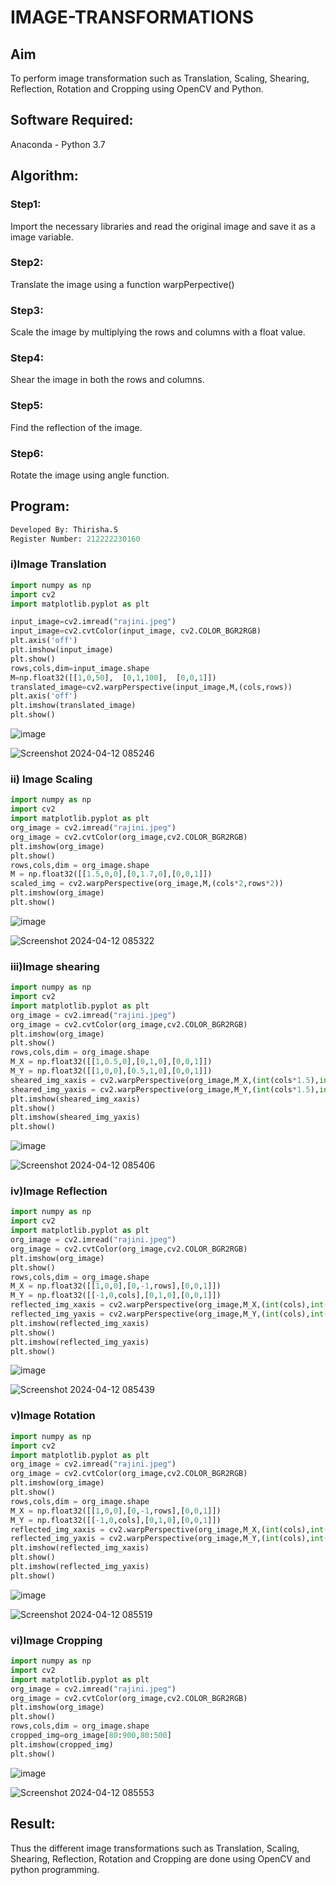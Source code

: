 # IMAGE-TRANSFORMATIONS


## Aim
To perform image transformation such as Translation, Scaling, Shearing, Reflection, Rotation and Cropping using OpenCV and Python.

## Software Required:
Anaconda - Python 3.7

## Algorithm:
### Step1:
Import the necessary libraries and read the original image and save it as a image variable.

### Step2:
Translate the image using a function warpPerpective()

### Step3:
Scale the image by multiplying the rows and columns with a float value.

### Step4:
Shear the image in both the rows and columns.

### Step5:
Find the reflection of the image.

### Step6:
Rotate the image using angle function.

## Program:
```python
Developed By: Thirisha.S
Register Number: 212222230160
```

### i)Image Translation
```python
import numpy as np
import cv2
import matplotlib.pyplot as plt

input_image=cv2.imread("rajini.jpeg")
input_image=cv2.cvtColor(input_image, cv2.COLOR_BGR2RGB)
plt.axis('off')
plt.imshow(input_image)
plt.show()
rows,cols,dim=input_image.shape
M=np.float32([[1,0,50],  [0,1,100],  [0,0,1]])
translated_image=cv2.warpPerspective(input_image,M,(cols,rows))
plt.axis('off')
plt.imshow(translated_image)
plt.show()
```
![image](https://github.com/Thirisha-s/IMAGE-TRANSFORMATIONS/assets/120380280/7b314342-0c35-43c7-806d-1701d0dc535a)

![Screenshot 2024-04-12 085246](https://github.com/Thirisha-s/IMAGE-TRANSFORMATIONS/assets/120380280/ff605f8d-2b85-4252-93e6-1a72ca452303)



### ii) Image Scaling
```python
import numpy as np
import cv2
import matplotlib.pyplot as plt
org_image = cv2.imread("rajini.jpeg")
org_image = cv2.cvtColor(org_image,cv2.COLOR_BGR2RGB)
plt.imshow(org_image)
plt.show()
rows,cols,dim = org_image.shape
M = np.float32([[1.5,0,0],[0,1.7,0],[0,0,1]])
scaled_img = cv2.warpPerspective(org_image,M,(cols*2,rows*2))
plt.imshow(org_image)
plt.show()
```
![image](https://github.com/Thirisha-s/IMAGE-TRANSFORMATIONS/assets/120380280/dc2cae8c-c241-4b45-9f0d-f8f7f237ec2d)

![Screenshot 2024-04-12 085322](https://github.com/Thirisha-s/IMAGE-TRANSFORMATIONS/assets/120380280/4fcf6d0a-5a44-4522-8fca-a0b03523c136)


### iii)Image shearing
```python
import numpy as np
import cv2
import matplotlib.pyplot as plt
org_image = cv2.imread("rajini.jpeg")
org_image = cv2.cvtColor(org_image,cv2.COLOR_BGR2RGB)
plt.imshow(org_image)
plt.show()
rows,cols,dim = org_image.shape
M_X = np.float32([[1,0.5,0],[0,1,0],[0,0,1]])
M_Y = np.float32([[1,0,0],[0.5,1,0],[0,0,1]])
sheared_img_xaxis = cv2.warpPerspective(org_image,M_X,(int(cols*1.5),int(rows*1.5)))
sheared_img_yaxis = cv2.warpPerspective(org_image,M_Y,(int(cols*1.5),int(rows*1.5)))
plt.imshow(sheared_img_xaxis)
plt.show()
plt.imshow(sheared_img_yaxis)
plt.show()
```
![image](https://github.com/Thirisha-s/IMAGE-TRANSFORMATIONS/assets/120380280/f8a49715-b4d7-4bcf-b480-e3ec75378c9f)
      
![Screenshot 2024-04-12 085406](https://github.com/Thirisha-s/IMAGE-TRANSFORMATIONS/assets/120380280/1a1a275d-58a8-4f97-aad3-247b09a709c3)

### iv)Image Reflection
```python
import numpy as np
import cv2
import matplotlib.pyplot as plt
org_image = cv2.imread("rajini.jpeg")
org_image = cv2.cvtColor(org_image,cv2.COLOR_BGR2RGB)
plt.imshow(org_image)
plt.show()
rows,cols,dim = org_image.shape
M_X = np.float32([[1,0,0],[0,-1,rows],[0,0,1]])
M_Y = np.float32([[-1,0,cols],[0,1,0],[0,0,1]])
reflected_img_xaxis = cv2.warpPerspective(org_image,M_X,(int(cols),int(rows)))
reflected_img_yaxis = cv2.warpPerspective(org_image,M_Y,(int(cols),int(rows)))
plt.imshow(reflected_img_xaxis)
plt.show()
plt.imshow(reflected_img_yaxis)
plt.show()
```
![image](https://github.com/Thirisha-s/IMAGE-TRANSFORMATIONS/assets/120380280/e5f72f15-5f68-4a76-8a6d-033dd0ccb102)
       
![Screenshot 2024-04-12 085439](https://github.com/Thirisha-s/IMAGE-TRANSFORMATIONS/assets/120380280/82ca39a9-c7b9-4740-942c-d7ea6e2b525b)



### v)Image Rotation
```python
import numpy as np
import cv2
import matplotlib.pyplot as plt
org_image = cv2.imread("rajini.jpeg")
org_image = cv2.cvtColor(org_image,cv2.COLOR_BGR2RGB)
plt.imshow(org_image)
plt.show()
rows,cols,dim = org_image.shape
M_X = np.float32([[1,0,0],[0,-1,rows],[0,0,1]])
M_Y = np.float32([[-1,0,cols],[0,1,0],[0,0,1]])
reflected_img_xaxis = cv2.warpPerspective(org_image,M_X,(int(cols),int(rows)))
reflected_img_yaxis = cv2.warpPerspective(org_image,M_Y,(int(cols),int(rows)))
plt.imshow(reflected_img_xaxis)
plt.show()
plt.imshow(reflected_img_yaxis)
plt.show()
```
![image](https://github.com/Thirisha-s/IMAGE-TRANSFORMATIONS/assets/120380280/98dc10bb-8828-4814-80cf-b577e10be794)

![Screenshot 2024-04-12 085519](https://github.com/Thirisha-s/IMAGE-TRANSFORMATIONS/assets/120380280/edcc5cc7-9956-4ed9-a418-b05d8225cea3)



### vi)Image Cropping
```python
import numpy as np
import cv2
import matplotlib.pyplot as plt
org_image = cv2.imread("rajini.jpeg")
org_image = cv2.cvtColor(org_image,cv2.COLOR_BGR2RGB)
plt.imshow(org_image)
plt.show()
rows,cols,dim = org_image.shape
cropped_img=org_image[80:900,80:500]
plt.imshow(cropped_img)
plt.show()
```
![image](https://github.com/Thirisha-s/IMAGE-TRANSFORMATIONS/assets/120380280/1cc57c04-c6c0-49e9-85c7-c35178aaf087)

![Screenshot 2024-04-12 085553](https://github.com/Thirisha-s/IMAGE-TRANSFORMATIONS/assets/120380280/07786a18-f989-47fb-97fb-1b146def240f)

## Result: 

Thus the different image transformations such as Translation, Scaling, Shearing, Reflection, Rotation and Cropping are done using OpenCV and python programming.
